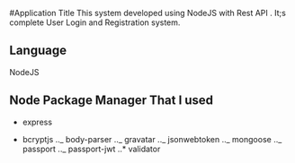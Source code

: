 #Application Title
This system developed using NodeJS with Rest API . It;s complete User Login and Registration system.

## Language

NodeJS

## Node Package Manager That I used

- express

* bcryptjs
  .._ body-parser
  .._ gravatar
  .._ jsonwebtoken
  .._ mongoose
  ..\_ passport
  ..\_ passport-jwt
  ..\* validator
